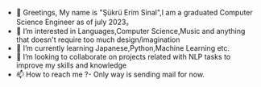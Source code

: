 - 👋 Greetings, My name is "Şükrü Erim Sinal",I am a graduated Computer Science Engineer as of july 2023。
- 👀 I’m interested in Languages,Computer Science,Music and anything that doesn't require  too much design/imagination
- 🌱 I’m currently learning Japanese,Python,Machine Learning etc.
- 💞️ I’m looking to collaborate on projects related with NLP tasks to improve my skills and knowledge 
- 📫 How to reach me ?- Only way is sending mail for now.
